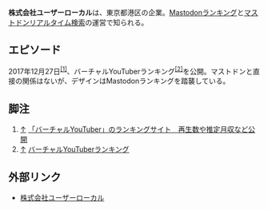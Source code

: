 <div>

**株式会社ユーザーローカル**は、東京都港区の企業。[Mastodonランキング](/Mastodon%E3%83%A9%E3%83%B3%E3%82%AD%E3%83%B3%E3%82%B0 "Mastodonランキング")と[マストドンリアルタイム検索](/%E3%83%9E%E3%82%B9%E3%83%88%E3%83%89%E3%83%B3%E3%83%AA%E3%82%A2%E3%83%AB%E3%82%BF%E3%82%A4%E3%83%A0%E6%A4%9C%E7%B4%A2 "マストドンリアルタイム検索")の運営で知られる。

## エピソード

2017年12月27日<sup>[\[1\]](#cite_note-1)</sup>、バーチャルYouTuberランキング<sup>[\[2\]](#cite_note-2)</sup>を公開。マストドンと直接の関係はないが、デザインはMastodonランキングを踏襲している。

## 脚注

<div>

1.  [↑](#cite_ref-1) <a href="http://www.itmedia.co.jp/news/articles/1712/27/news089.html" rel="nofollow">「バーチャルYouTuber」のランキングサイト　再生数や推定月収など公開</a>
2.  [↑](#cite_ref-2) <a href="https://virtual-youtuber.userlocal.jp/" rel="nofollow">バーチャルYouTuberランキング</a>

</div>

## 外部リンク

-   <a href="http://www.userlocal.jp/" rel="nofollow">株式会社ユーザーローカル</a>

</div>
